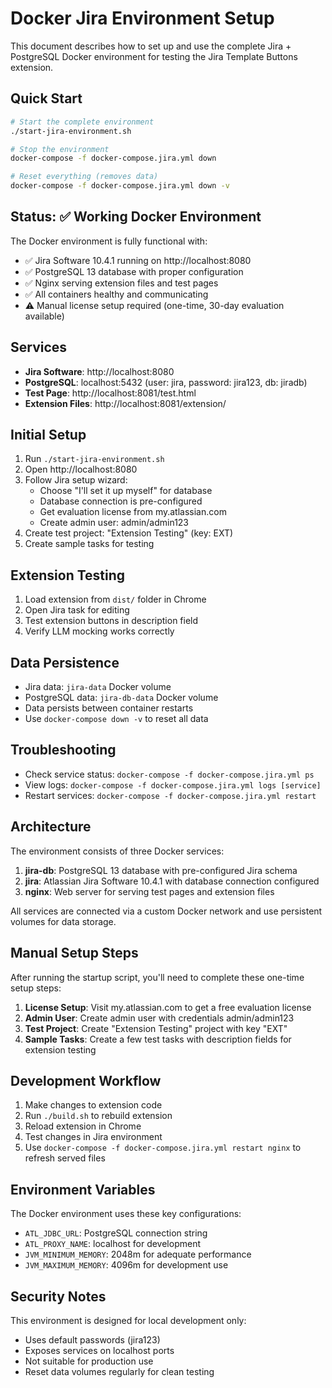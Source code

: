 # Docker Jira Environment Setup

This document describes how to set up and use the complete Jira + PostgreSQL Docker environment for testing the Jira Template Buttons extension.

## Quick Start

```bash
# Start the complete environment
./start-jira-environment.sh

# Stop the environment
docker-compose -f docker-compose.jira.yml down

# Reset everything (removes data)
docker-compose -f docker-compose.jira.yml down -v
```

## Status: ✅ Working Docker Environment

The Docker environment is fully functional with:
- ✅ Jira Software 10.4.1 running on http://localhost:8080
- ✅ PostgreSQL 13 database with proper configuration
- ✅ Nginx serving extension files and test pages
- ✅ All containers healthy and communicating
- ⚠️ Manual license setup required (one-time, 30-day evaluation available)

## Services

- **Jira Software**: http://localhost:8080
- **PostgreSQL**: localhost:5432 (user: jira, password: jira123, db: jiradb)
- **Test Page**: http://localhost:8081/test.html
- **Extension Files**: http://localhost:8081/extension/

## Initial Setup

1. Run `./start-jira-environment.sh`
2. Open http://localhost:8080
3. Follow Jira setup wizard:
   - Choose "I'll set it up myself" for database
   - Database connection is pre-configured
   - Get evaluation license from my.atlassian.com
   - Create admin user: admin/admin123
4. Create test project: "Extension Testing" (key: EXT)
5. Create sample tasks for testing

## Extension Testing

1. Load extension from `dist/` folder in Chrome
2. Open Jira task for editing
3. Test extension buttons in description field
4. Verify LLM mocking works correctly

## Data Persistence

- Jira data: `jira-data` Docker volume
- PostgreSQL data: `jira-db-data` Docker volume
- Data persists between container restarts
- Use `docker-compose down -v` to reset all data

## Troubleshooting

- Check service status: `docker-compose -f docker-compose.jira.yml ps`
- View logs: `docker-compose -f docker-compose.jira.yml logs [service]`
- Restart services: `docker-compose -f docker-compose.jira.yml restart`

## Architecture

The environment consists of three Docker services:

1. **jira-db**: PostgreSQL 13 database with pre-configured Jira schema
2. **jira**: Atlassian Jira Software 10.4.1 with database connection configured
3. **nginx**: Web server for serving test pages and extension files

All services are connected via a custom Docker network and use persistent volumes for data storage.

## Manual Setup Steps

After running the startup script, you'll need to complete these one-time setup steps:

1. **License Setup**: Visit my.atlassian.com to get a free evaluation license
2. **Admin User**: Create admin user with credentials admin/admin123
3. **Test Project**: Create "Extension Testing" project with key "EXT"
4. **Sample Tasks**: Create a few test tasks with description fields for extension testing

## Development Workflow

1. Make changes to extension code
2. Run `./build.sh` to rebuild extension
3. Reload extension in Chrome
4. Test changes in Jira environment
5. Use `docker-compose -f docker-compose.jira.yml restart nginx` to refresh served files

## Environment Variables

The Docker environment uses these key configurations:

- `ATL_JDBC_URL`: PostgreSQL connection string
- `ATL_PROXY_NAME`: localhost for development
- `JVM_MINIMUM_MEMORY`: 2048m for adequate performance
- `JVM_MAXIMUM_MEMORY`: 4096m for development use

## Security Notes

This environment is designed for local development only:

- Uses default passwords (jira123)
- Exposes services on localhost ports
- Not suitable for production use
- Reset data volumes regularly for clean testing
